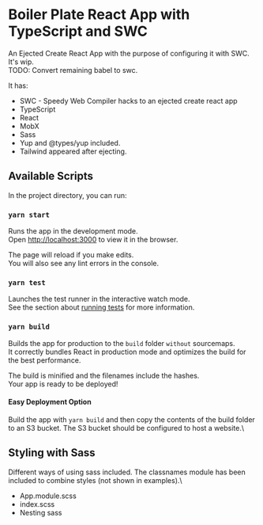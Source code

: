 # Boiler Plate React App with TypeScript and SWC
An Ejected Create React App with the purpose of configuring it with SWC. It's wip.\
TODO: Convert remaining babel to swc.

It has: 
- SWC  - Speedy Web Compiler hacks to an ejected create react app
- TypeScript
- React
- MobX
- Sass
- Yup and @types/yup  included.
- Tailwind appeared after ejecting.

## Available Scripts

In the project directory, you can run:

### `yarn start`

Runs the app in the development mode.\
Open [http://localhost:3000](http://localhost:3000) to view it in the browser.

The page will reload if you make edits.\
You will also see any lint errors in the console.

### `yarn test`

Launches the test runner in the interactive watch mode.\
See the section about [running tests](https://facebook.github.io/create-react-app/docs/running-tests) for more information.

### `yarn build`

Builds the app for production to the `build` folder `without` sourcemaps.\
It correctly bundles React in production mode and optimizes the build for the best performance.

The build is minified and the filenames include the hashes.\
Your app is ready to be deployed!
#### Easy Deployment Option
Build the app with `yarn build` and then copy the contents of the build folder to an S3 bucket. The S3 bucket should be configured to host a website.\

## Styling with Sass 
Different ways of using sass included. The classnames module has been included to combine styles (not shown in examples).\
- App.module.scss
- index.scss
- Nesting sass
